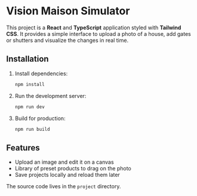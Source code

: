 # Vision Maison Simulator

This project is a **React** and **TypeScript** application styled with **Tailwind CSS**. It provides a simple interface to upload a photo of a house, add gates or shutters and visualize the changes in real time.

## Installation

1. Install dependencies:
   ```bash
   npm install
   ```
2. Run the development server:
   ```bash
   npm run dev
   ```
3. Build for production:
   ```bash
   npm run build
   ```

## Features
- Upload an image and edit it on a canvas
- Library of preset products to drag on the photo
- Save projects locally and reload them later

The source code lives in the `project` directory.
